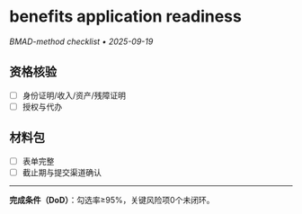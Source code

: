 # benefits application readiness

_BMAD-method checklist • 2025-09-19_

## 资格核验

- [ ] 身份证明/收入/资产/残障证明
- [ ] 授权与代办

## 材料包

- [ ] 表单完整
- [ ] 截止期与提交渠道确认

---

**完成条件（DoD）**：勾选率≥95%，关键风险项0个未闭环。
